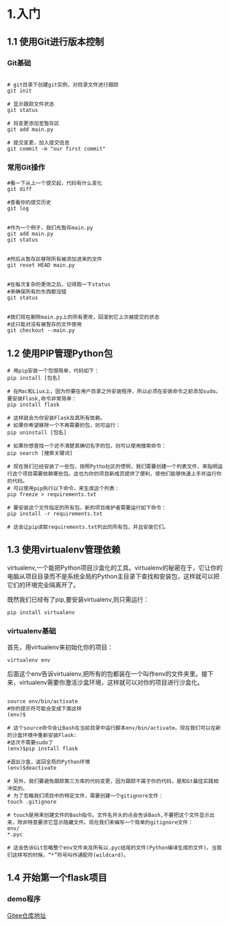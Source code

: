 # 1.入门


## 1.1 使用Git进行版本控制


### Git基础

```shell

# git目录下创建git实例，对目录文件进行跟踪
git init

# 显示跟踪文件状态
git status 

# 将变更添加至暂存区
git add main.py

# 提交变更，加入提交信息
git commit -m "our first commit"

```


### 常用Git操作

```shell
#看一下从上一个提交起，代码有什么变化
git diff

#查看你的提交历史
git log


#作为一个例子，我们先暂存main.py
git add main.py
git status


#然后从暂存区移除所有被添加进来的文件
git reset HEAD main.py


#在每次复杂的更改之后，记得跑一下status
#来确保所有的东西都没错
git status


#我们现在删除main.py上的所有更改，回滚到它上次被提交的状态
#这只能对没有被暂存的文件使用
git checkout --main.py
```


## 1.2 使用PIP管理Python包


```shell
# 用pip安装一个包很简单，代码如下：
pip install [包名]

# 在Mac和Liux上，因为你要在用户目录之外安装程序，所以必须在安装命令之前添加sudo。要安装Flask,命令非常简单：
pip install flask

# 这样就会为你安装Flask及其所有依赖。
# 如果你希望移除一个不再需要的包，则可运行：
pip uninstall [包名]

# 如果你想查找一个还不清楚其确切名字的包，则可以使用搜索命令：
pip search [搜索关键词]

# 现在我们已经安装了一些包，按照Pytho社区的惯例，我们需要创建一个列表文件，来指明运行这个项目需要依赖哪些包。这也为你的项目新成员提供了便利，使他们能够快速上手并运行你的代码。
# 可以使用pip执行以下命令，来生成这个列表：
pip freeze > requirements.txt

# 要安装这个文件指定的所有包，新的项目维护者需要运行如下命令：
pip install -r requirements.txt

# 这会让pip读取requirements.txt列出的所有包，并且安装它们。
```



## 1.3 使用virtualenv管理依赖


virtualenv,一个能把Python项目沙盒化的工具。virtualenv的秘密在于，它让你的电脑从项目目录而不是系统全局的Python主目录下查找和安装包，这样就可以把它们的环境完全隔离开了。

既然我们已经有了pip,要安装virtualenv,则只需运行：

```shell
pip install virtualenv
```



### virtualenv基础


首先，用virtualenv来初始化你的项目：

```shell
virtualenv env
```


后面这个env告诉virtualenv,把所有的包都装在一个叫作env的文件夹里。接下来，virtualenv需要你激活沙盒环境，这样就可以对你的项目进行沙盒化。
```shell

source env/bin/activate
#你的提示符可能会变成下面这样
(env)$

# 这个source命令会让Bash在当前目录中运行脚本env/bin/activate。现在我们可以在新的沙盒环境中重新安装Flask:
#这次不需要sudo了
(env)$pip install flask

#退出沙盒，返回全局的Python环境
(env)$deactivate

# 另外，我们要避免跟踪第三方库的代码变更，因为跟踪不属于你的代码，是和Gt最佳实践相冲突的。
# 为了忽略我们项目中的特定文件，需要创建一个gitignore文件：
touch .gitignore

# touch是用来创建文件的Bash指令。文件名开头的点会告诉Bash,不要把这个文件显示出来，除非特意要求它显示隐藏文件。现在我们来编写一个简单的gitignore文件：
env/
*.pyc

# 这会告诉Git忽略整个env文件夹及所有以.pyc结尾的文件(Python编译生成的文件)。当我们这样写的时候，“*”符号叫作通配符(wildcard)。
```


## 1.4 开始第一个flask项目


### demo程序

[Gitee仓库地址](https://gitee.com/Flask-devops/flask-demo/blob/master/chapter1/README.md)